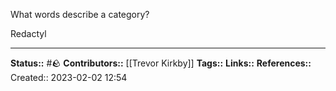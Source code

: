 What words describe a category?

Redactyl
 
---
**Status::** #🪨
**Contributors::** [[Trevor Kirkby]]
**Tags::**
**Links::**
**References::**
Created:: 2023-02-02 12:54
